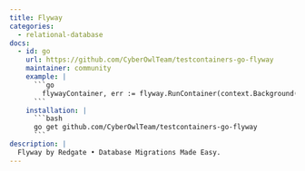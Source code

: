 ```yaml
---
title: Flyway
categories:
  - relational-database
docs:
  - id: go
    url: https://github.com/CyberOwlTeam/testcontainers-go-flyway
    maintainer: community
    example: |
      ```go
        flywayContainer, err := flyway.RunContainer(context.Background(), testcontainers.WithImage("flyway/flyway:10.15.0"))
      ```
    installation: |
      ```bash
      go get github.com/CyberOwlTeam/testcontainers-go-flyway
      ```
description: |
  Flyway by Redgate • Database Migrations Made Easy.
---
```

